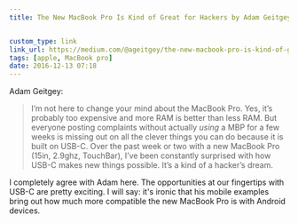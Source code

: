 ```yaml
---
title: The New MacBook Pro Is Kind of Great for Hackers by Adam Geitgey


custom_type: link
link_url: https://medium.com/@ageitgey/the-new-macbook-pro-is-kind-of-great-for-hackers-64c1c577a4d2
tags: [apple, MacBook pro]
date: 2016-12-13 07:18
---
```

Adam Geitgey:

> I’m not here to change your mind about the MacBook Pro. Yes, it’s probably too expensive and more RAM is better than less RAM. But everyone posting complaints without actually *using* a MBP for a few weeks is missing out on all the clever things you can do because it is built on USB-C. Over the past week or two with a new MacBook Pro (15in, 2.9ghz, TouchBar), I’ve been constantly surprised with how USB-C makes new things possible. It’s a kind of a hacker’s dream.

I completely agree with Adam here. The opportunities at our fingertips with USB-C are pretty exciting. I will say: it's ironic that his mobile examples bring out how much more compatible the new MacBook Pro is with Android devices.
